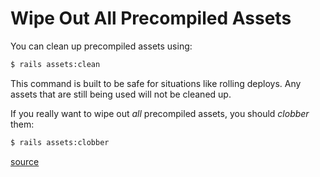 # Wipe Out All Precompiled Assets

You can clean up precompiled assets using:

```bash
$ rails assets:clean
```

This command is built to be safe for situations like rolling deploys. Any
assets that are still being used will not be cleaned up.

If you really want to wipe out _all_ precompiled assets, you should _clobber_
them:

```bash
$ rails assets:clobber
```

[source](https://edgeguides.rubyonrails.org/command_line.html#rails-assets)

